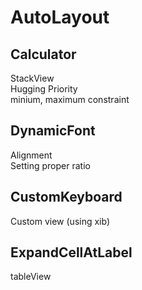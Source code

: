 # AutoLayout

## Calculator
StackView  
Hugging Priority  
minium, maximum constraint  

## DynamicFont
Alignment  
Setting proper ratio  

## CustomKeyboard
Custom view (using xib)  

## ExpandCellAtLabel
tableView
